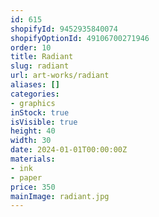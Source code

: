 ```yaml
---
id: 615
shopifyId: 9452935840074
shopifyOptionId: 49106700271946
order: 10
title: Radiant
slug: radiant
url: art-works/radiant
aliases: []
categories:
- graphics
inStock: true
isVisible: true
height: 40
width: 30
date: 2024-01-01T00:00:00Z
materials:
- ink
- paper
price: 350
mainImage: radiant.jpg
---
```

